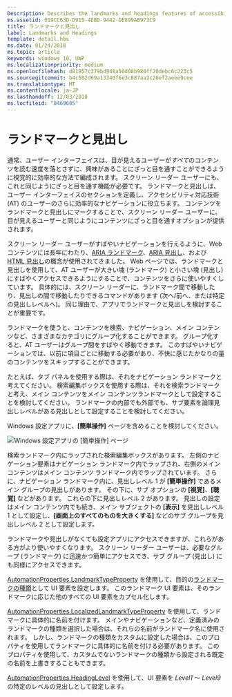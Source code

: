 ```yaml
---
Description: Describes the landmarks and headings features of accessibility.
ms.assetid: 019CC63D-D915-4EBD-9442-DE899AB973C9
title: ランドマークと見出し
label: Landmarks and Headings
template: detail.hbs
ms.date: 01/24/2018
ms.topic: article
keywords: windows 10, UWP
ms.localizationpriority: medium
ms.openlocfilehash: d81957c379bd948a50d08b980ff20debc6c223c5
ms.sourcegitcommit: b4c502d69a13340f6e3c887aa3c26ef2aeee9cee
ms.translationtype: MT
ms.contentlocale: ja-JP
ms.lasthandoff: 12/03/2018
ms.locfileid: "8469605"
---
```

# <a name="landmarks-and-headings"></a>ランドマークと見出し

通常、ユーザー インターフェイスは、目が見えるユーザーが*すべて*のコンテンツを読む速度を落とさずに、興味があることにざっと目を通すことができるように視覚的に効率的な方法で編成されます。 スクリーン リーダー ユーザーにも、これと同じようにざっと目を通す機能が必要です。 ランドマークと見出しは、ユーザー インターフェイスのセクションを定義し、アクセシビリティ対応技術 (AT) のユーザーのさらに効率的なナビゲーションに役立ちます。 コンテンツをランドマークと見出しにマークすることで、スクリーン リーダー ユーザーに、目が見えるユーザーと同じようにコンテンツにざっと目を通すオプションが提供されます。

スクリーン リーダー ユーザーがすばやいナビゲーションを行えるように、Web コンテンツには長年にわたり、[ARIA ランドマーク](https://www.w3.org/WAI/GL/wiki/Using_ARIA_landmarks_to_identify_regions_of_a_page)、[ARIA 見出し](https://www.w3.org/TR/WCAG20-TECHS/ARIA12.html)、および [HTML 見出し](https://www.w3.org/TR/2016/NOTE-WCAG20-TECHS-20161007/H42.html)の概念が使用されてきました。 Web ページでは、ランドマークと見出しを使用して、AT ユーザーが大きい塊 (ランドマーク) と小さい塊 (見出し) にすばやくアクセスできるようにすることで、コンテンツをさらに使いやすくしています。 具体的には、スクリーン リーダーに、ランドマーク間で移動したり、見出しの間で移動したりできるコマンドがあります (次へ/前へ、または特定の見出しレベルへ)。 同じ理由で、アプリでランドマークと見出しを検討することが重要です。

ランドマークを使うと、コンテンツを検索、ナビゲーション、メイン コンテンツなど、さまざまなカテゴリにグループ化することができます。 グループ化すると、AT ユーザーはグループ間をすばやく移動できます。 このすばやいナビゲーションでは、以前に項目ごとに移動する必要があり、不快に感じたかなりの量のコンテンツをスキップすることができます。 

たとえば、タブ パネルを使用する際は、それをナビゲーション ランドマークと考えてください。 検索編集ボックスを使用する際は、それを検索ランドマークと考え、メイン コンテンツをメイン コンテンツランドマークとして設定することを検討してください。 ランドマークの内部でも外部でも、サブ要素を論理見出しレベルがある見出しとして設定することを検討してください。 

Windows 設定アプリに、**[簡単操作]** ページを含めることを検討してください。 

![Windows 設定アプリの [簡単操作] ページ](images/EaseOfAccessSettings.png)  

検索ランドマーク内にラップされた検索編集ボックスがあります。 左側のナビゲーション要素はナビゲーション ランドマーク内でラップされ、右側のメイン コンテンツはメイン コンテンツ ランドマーク内でラップされています。 さらに、ナビゲーション ランドマーク内に、見出しレベル 1 が **[簡単操作]** であるメイン グループの見出しがあります。 その下に、サブ オプションの **[視覚]**、**[聴覚]** などがあります。 これらの下に見出しレベル 2 があります。 見出しの設定はメイン コンテンツ内でも続き、メイン サブジェクトの **[表示]** を見出しレベル 1 として設定し、**[画面上のすべてのものを大きくする]** などのサブ グループを見出しレベル 2 として設定します。 

ランドマークや見出しがなくても設定アプリにアクセスできますが、これらがある方がより使いやすくなります。 スクリーン リーダー ユーザーは、必要なグループ (ランドマーク) に迅速かつ簡単にアクセスでき、サブ グループ (見出し) にも同様にアクセスできます。 

[AutomationProperties.LandmarkTypeProperty](https://docs.microsoft.com/uwp/api/windows.ui.xaml.automation.automationproperties.LandmarkTypeProperty) を使用して、目的の[ランドマークの種類](https://msdn.microsoft.com/library/windows/desktop/mt759299)として UI 要素を設定します。 このランドマーク UI 要素は、そのランドマークに応じた他のすべての UI 要素をカプセル化します。 

[AutomationProperties.LocalizedLandmarkTypeProperty](https://docs.microsoft.com/uwp/api/windows.ui.xaml.automation.automationproperties.LocalizedLandmarkTypeProperty) を使用して、ランドマークに具体的に名前を付けます。 メインやナビゲーションなど、定義済みのランドマークの種類を選択した場合は、それらの名前がランドマーク名に使用されます。 しかし、ランドマークの種類をカスタムに設定した場合は、このプロパティを使用してランドマークに具体的に名前を付ける必要があります。 このプロパティを使用して、カスタムでないランドマークの種類から設定される既定の名前を上書きすることもできます。 

[AutomationProperties.HeadingLevel](https://docs.microsoft.com/uwp/api/windows.ui.xaml.automation.automationproperties.headinglevelproperty) を使用して、UI 要素を *Level1* ～ *Level9* の特定のレベルの見出しとして設定します。

